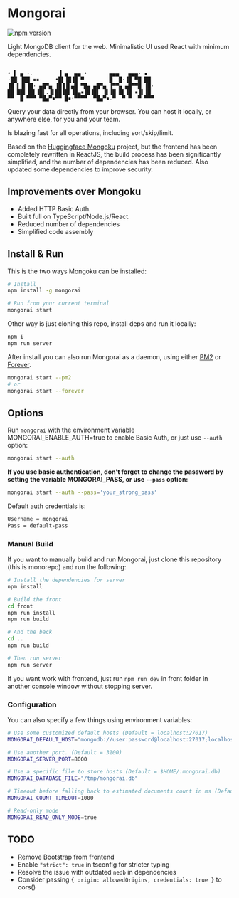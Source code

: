 # Mongorai
[![npm version](https://img.shields.io/npm/v/mongorai)](https://www.npmjs.org/package/mongorai)

Light MongoDB client for the web. Minimalistic UI used React with minimum dependencies.

```

• ▌ ▄ ·.        ▐ ▄  ▄▄ •       ▄▄▄   ▄▄▄· ▪  
·██ ▐██ ▪▪     •█▌▐█▐█ ▀        █  █·▐█ ▀█ ██
▐█ ▌▐▌▐█· ▄█▀▄ ▐█▐▐▌▄█ ▀█▄ ▄█▀▄ ▐▀▀▄ ▄█▀▀█ ▐█·
██ ██▌▐█▌▐█▌.▐▌██▐█▌▐█▄▪▐█▐█▌ ▐▌▐█ █▌▐█ ▪▐▌▐█
▀▀  █ ▀▀▀ ▀█▄▀▪▀▀ █▪·▀▀▀▀  ▀█▄▀▪.▀  ▀ ▀  ▀ ▀▀▀

```

Query your data directly from your browser. You can host it locally,
or anywhere else, for you and your team.

Is blazing fast for all operations, including sort/skip/limit.

Based on the [Huggingface Mongoku](https://github.com/huggingface/Mongoku) project, but the frontend has been completely rewritten in ReactJS, the build process has been significantly simplified, and the number of dependencies has been reduced. Also updated some dependencies to improve security.

## Improvements over Mongoku
 - Added HTTP Basic Auth.
 - Built full on TypeScript/Node.js/React.
 - Reduced number of dependencies
 - Simplified code assembly




## Install & Run

This is the two ways Mongoku can be installed:

```bash
# Install
npm install -g mongorai

# Run from your current terminal
mongorai start
```

Other way is just cloning this repo, install deps and run it locally:

```bash
npm i
npm run server
```

After install you can also run Mongorai as a daemon, using either [PM2](https://github.com/Unitech/pm2) or
[Forever](https://github.com/foreverjs/forever).

```bash
mongorai start --pm2
# or
mongorai start --forever
```

## Options
Run `mongorai` with the environment variable MONGORAI_ENABLE_AUTH=true to enable Basic Auth, or just use `--auth` option:
```bash
mongorai start --auth
```

**If you use basic authentication, don't forget to change the password by setting the variable MONGORAI_PASS, or use `--pass` option:**
```bash
mongorai start --auth --pass='your_strong_pass'
```

Default auth credentials is:
```bash
Username = mongorai
Pass = default-pass
```

### Manual Build
If you want to manually build and run Mongorai, just clone this repository (this is monorepo) and run the following:

```bash
# Install the dependencies for server
npm install

# Build the front
cd front
npm run install
npm run build

# And the back
cd ..
npm run build

# Then run server
npm run server
```
If you want work with frontend, just run `npm run dev` in front folder in another console window without stopping server.

### Configuration
You can also specify a few things using environment variables:
```bash
# Use some customized default hosts (Default = localhost:27017)
MONGORAI_DEFAULT_HOST="mongodb://user:password@localhost:27017;localhost:27017"

# Use another port. (Default = 3100)
MONGORAI_SERVER_PORT=8000

# Use a specific file to store hosts (Default = $HOME/.mongorai.db)
MONGORAI_DATABASE_FILE="/tmp/mongorai.db"

# Timeout before falling back to estimated documents count in ms (Default = 5000)
MONGORAI_COUNT_TIMEOUT=1000

# Read-only mode
MONGORAI_READ_ONLY_MODE=true
```

## TODO
 - Remove Bootstrap from frontend
 - Enable `"strict": true` in tsconfig for stricter typing
 - Resolve the issue with outdated `nedb` in dependencies
 - Consider passing `{ origin: allowedOrigins, credentials: true }` to cors()
